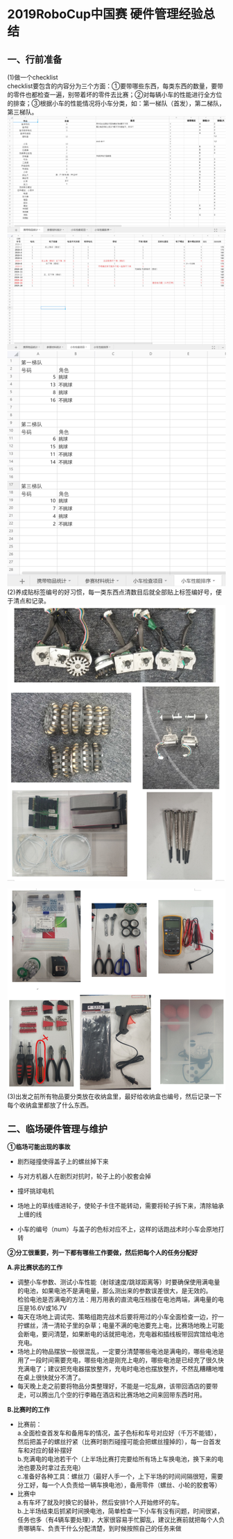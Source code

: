 # 2019RoboCup中国赛 硬件管理经验总结

## 一、行前准备
(1)做一个checklist  
checklist要包含的内容分为三个方面：①要带哪些东西，每类东西的数量，要带的零件也都检查一遍，别带着坏的零件去比赛；②对每辆小车的性能进行全方位的排查；③根据小车的性能情况将小车分类，如：第一梯队（首发），第二梯队，第三梯队。
![checklist_1](uploads/9b67531d0e51cdac3572e8b1264729f8/checklist_1.jpg)
![checklist_2](uploads/00ed136ae1281f696681ca8d61c71b65/checklist_2.jpg)
![checklist_3](uploads/2543e34efe46997677a0a91f513a94ee/checklist_3.jpg)  
(2)养成贴标签编号的好习惯，每一类东西点清数目后就全部贴上标签编好号，便于清点和记录。
![1](uploads/89425f2b09ee67e9f9eeb5ed96f46218/1.png)

![2](uploads/4d930a116c4e18234e570ac13c0bc483/2.png) 
(3)出发之前所有物品要分类放在收纳盒里，最好给收纳盒也编号，然后记录一下每个收纳盒里都放了什么东西。

## 二、临场硬件管理与维护
**①临场可能出现的事故**
- 剧烈碰撞使得盖子上的螺丝掉下来
+ 与对方机器人在剧烈对抗时，轮子上的小胶套会掉
- 撞坏挑球电机
+ 场地上的草线缠进轮子，使轮子卡住不能转动，需要将轮子拆下来，清除轴承上缠的线
- 小车的编号（num）与盖子的色标对应不上，这样的话跑战术时小车会原地打转

**②分工很重要，列一下都有哪些工作要做，然后把每个人的任务分配好**  

**A.非比赛状态的工作**  
- 调整小车参数、测试小车性能（射球速度/跳球距离等）时要确保使用满电量的电池，如果电池不是满电量，那么测出来的参数误差很大，是无效的。  
检验电池是否满电的方法：用万用表的直流电压档接在电池两端，满电量的电压是16.6V或16.7V  
- 每天在场地上调试完、策略组跑完战术后要将用过的小车全面检查一边，拧一拧螺丝，清一清轮子里的杂草；电量不满的电池要充上电，比赛场地晚上可能会断电，要问清楚，如果断电的话就把电池，充电器和插线板带回宾馆给电池充电。
- 场地上的物品摆放一般很混乱，一定要分清楚哪些电池是满电的，哪些电池是用了一段时间需要充电，哪些电池是刚充上电的，哪些电池是已经充了很久快充满电了；建议把充电器摆放整齐，充电时电池也摆放整齐，不然乱糟糟地堆在桌上很快就分不清了。  
- 每天晚上走之前要将物品分类整理好，不能是一坨乱麻，该带回酒店的要带走，可以腾出几个空的行李箱在酒店和比赛场地之间来回带东西时用。  

**B.比赛时的工作**  
- 比赛前：  
a.全面检查首发车和备用车的情况，盖子色标和车号对应好（千万不能错），然后把盖子的螺丝拧紧（比赛时剧烈碰撞可能会把螺丝撞掉的），每一台首发车和对应的替补摆好  
b.充满电的电池若干个（上半场比赛打完要给所有场上车换电池，换下来的电池也要及时拿过去充电）  
c.准备好各种工具：螺丝刀（最好人手一个，上下半场的时间间隔很短，需要分工好，每一个人负责给一辆车换电池），备用零件（螺丝、小轮的胶套等）  
- 比赛中  
a.有车坏了就及时换它的替补，然后安排1个人开始修坏的车。  
b.上半场结束后抓紧时间换电池，简单检查一下小车有没有问题，时间很紧，任务也多（有4辆车要处理），大家很容易手忙脚乱，建议比赛前就把每个人负责哪辆车、负责干什么分配清楚，到时候按照自己的任务来做